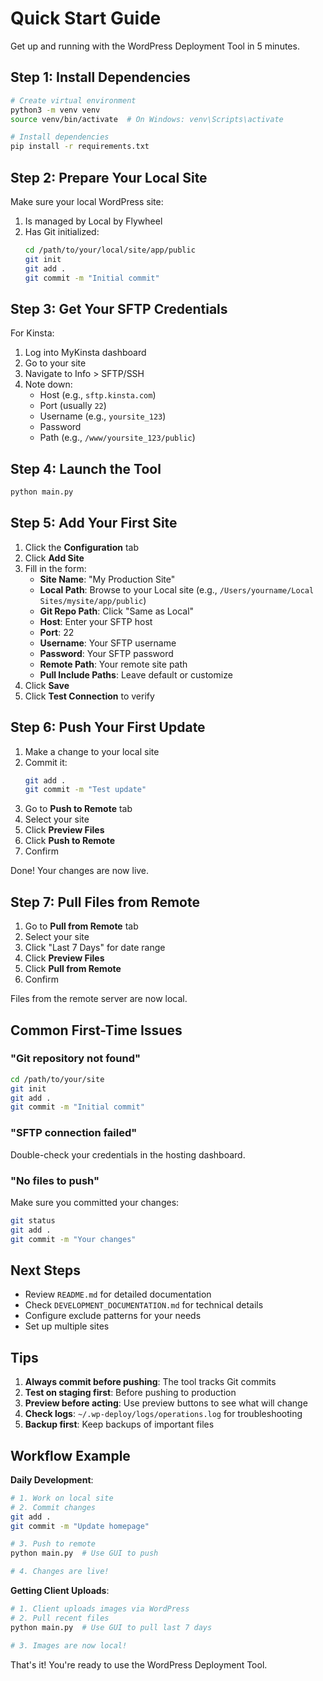 # Quick Start Guide

Get up and running with the WordPress Deployment Tool in 5 minutes.

## Step 1: Install Dependencies

```bash
# Create virtual environment
python3 -m venv venv
source venv/bin/activate  # On Windows: venv\Scripts\activate

# Install dependencies
pip install -r requirements.txt
```

## Step 2: Prepare Your Local Site

Make sure your local WordPress site:
1. Is managed by Local by Flywheel
2. Has Git initialized:
   ```bash
   cd /path/to/your/local/site/app/public
   git init
   git add .
   git commit -m "Initial commit"
   ```

## Step 3: Get Your SFTP Credentials

For Kinsta:
1. Log into MyKinsta dashboard
2. Go to your site
3. Navigate to Info > SFTP/SSH
4. Note down:
   - Host (e.g., `sftp.kinsta.com`)
   - Port (usually `22`)
   - Username (e.g., `yoursite_123`)
   - Password
   - Path (e.g., `/www/yoursite_123/public`)

## Step 4: Launch the Tool

```bash
python main.py
```

## Step 5: Add Your First Site

1. Click the **Configuration** tab
2. Click **Add Site**
3. Fill in the form:
   - **Site Name**: "My Production Site"
   - **Local Path**: Browse to your Local site (e.g., `/Users/yourname/Local Sites/mysite/app/public`)
   - **Git Repo Path**: Click "Same as Local"
   - **Host**: Enter your SFTP host
   - **Port**: 22
   - **Username**: Your SFTP username
   - **Password**: Your SFTP password
   - **Remote Path**: Your remote site path
   - **Pull Include Paths**: Leave default or customize
4. Click **Save**
5. Click **Test Connection** to verify

## Step 6: Push Your First Update

1. Make a change to your local site
2. Commit it:
   ```bash
   git add .
   git commit -m "Test update"
   ```
3. Go to **Push to Remote** tab
4. Select your site
5. Click **Preview Files**
6. Click **Push to Remote**
7. Confirm

Done! Your changes are now live.

## Step 7: Pull Files from Remote

1. Go to **Pull from Remote** tab
2. Select your site
3. Click "Last 7 Days" for date range
4. Click **Preview Files**
5. Click **Pull from Remote**
6. Confirm

Files from the remote server are now local.

## Common First-Time Issues

### "Git repository not found"

```bash
cd /path/to/your/site
git init
git add .
git commit -m "Initial commit"
```

### "SFTP connection failed"

Double-check your credentials in the hosting dashboard.

### "No files to push"

Make sure you committed your changes:
```bash
git status
git add .
git commit -m "Your changes"
```

## Next Steps

- Review `README.md` for detailed documentation
- Check `DEVELOPMENT_DOCUMENTATION.md` for technical details
- Configure exclude patterns for your needs
- Set up multiple sites

## Tips

1. **Always commit before pushing**: The tool tracks Git commits
2. **Test on staging first**: Before pushing to production
3. **Preview before acting**: Use preview buttons to see what will change
4. **Check logs**: `~/.wp-deploy/logs/operations.log` for troubleshooting
5. **Backup first**: Keep backups of important files

## Workflow Example

**Daily Development**:
```bash
# 1. Work on local site
# 2. Commit changes
git add .
git commit -m "Update homepage"

# 3. Push to remote
python main.py  # Use GUI to push

# 4. Changes are live!
```

**Getting Client Uploads**:
```bash
# 1. Client uploads images via WordPress
# 2. Pull recent files
python main.py  # Use GUI to pull last 7 days

# 3. Images are now local!
```

That's it! You're ready to use the WordPress Deployment Tool.
